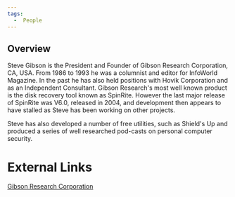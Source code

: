 ```yaml
---
tags:
  -  People
---
```

## Overview

Steve Gibson is the President and Founder of Gibson Research
Corporation, CA, USA. From 1986 to 1993 he was a columnist and editor
for InfoWorld Magazine. In the past he has also held positions with
Hovik Corporation and as an Independent Consultant. Gibson Research's
most well known product is the disk recovery tool known as SpinRite.
However the last major release of SpinRite was V6.0, released in 2004,
and development then appears to have stalled as Steve has been working
on other projects.

Steve has also developed a number of free utilities, such as Shield's Up
and produced a series of well researched pod-casts on personal computer
security.

# External Links

[Gibson Research Corporation](http://www.grc.com)

